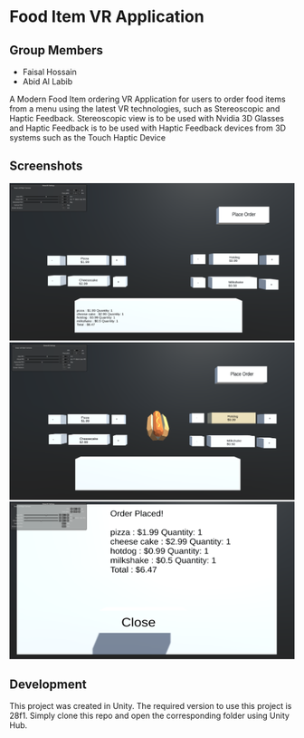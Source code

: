 # Food Item VR Application
## Group Members
- Faisal Hossain
- Abid Al Labib

A Modern Food Item ordering VR Application for users to order food items from a menu using the latest VR technologies, such as Stereoscopic and Haptic Feedback. Stereoscopic view is to be used with Nvidia 3D Glasses and Haptic Feedback is to be used with Haptic Feedback devices from 3D systems such as the Touch Haptic Device

## Screenshots
![Food Menu](./Images/image3.png?raw=true "Food Menu")
![Food Item](./Images/food.PNG?raw=true "Food Item")
![Popup](./Images/image2.png?raw=true "Popup")


## Development
This project was created in Unity. The required version to use this project is 28f1. Simply clone this repo and open the corresponding folder using Unity Hub.
